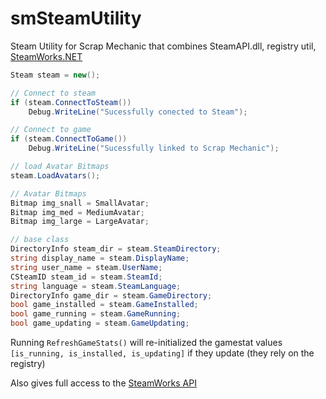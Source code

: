 # smSteamUtility
 Steam Utility for Scrap Mechanic that combines SteamAPI.dll, registry util, [SteamWorks.NET](https://steamworks.github.io/)


```csharp
Steam steam = new();

// Connect to steam
if (steam.ConnectToSteam())
    Debug.WriteLine("Sucessfully conected to Steam");

// Connect to game
if (steam.ConnectToGame())
    Debug.WriteLine("Sucessfully linked to Scrap Mechanic");

// load Avatar Bitmaps
steam.LoadAvatars();

// Avatar Bitmaps
Bitmap img_snall = SmallAvatar;
Bitmap img_med = MediumAvatar;
Bitmap img_large = LargeAvatar;

// base class
DirectoryInfo steam_dir = steam.SteamDirectory;
string display_name = steam.DisplayName;
string user_name = steam.UserName;
CSteamID steam_id = steam.SteamId;
string language = steam.SteamLanguage; 
DirectoryInfo game_dir = steam.GameDirectory; 
bool game_installed = steam.GameInstalled;
bool game_running = steam.GameRunning;
bool game_updating = steam.GameUpdating;
```

Running `RefreshGameStats()` will re-initialized the gamestat values `[is_running, is_installed, is_updating]` if they update (they rely on the registry)

Also gives full access to the [SteamWorks API](https://steamworks.github.io/)
